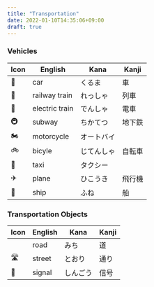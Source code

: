 ```yaml
---
title: "Transportation"
date: 2022-01-10T14:35:06+09:00
draft: true
---
```

### Vehicles
| Icon | English        | Kana       | Kanji  |
|------|----------------|------------|--------|
| 🚗   | car            | くるま     | 車     |
| 🚂   | railway train  | れっしゃ   | 列車   |
| 🚆   | electric train | でんしゃ   | 電車   |
| 🚇   | subway         | ちかてつ   | 地下鉄 |
| 🏍️   | motorcycle     | オートバイ |        |
| 🚲   | bicyle         | じてんしゃ | 自転車 |
| 🚕   | taxi           | タクシー   |        |
| ✈️    | plane          | ひこうき   | 飛行機 |
| 🚢   | ship           | ふね       | 船     |

### Transportation Objects
| Icon | English | Kana     | Kanji |
|------|---------|----------|-------|
|      | road    | みち     | 道    |
| 🛣️   | street  | とおり   | 通り  |
| 🚦   | signal  | しんごう | 信号  |
